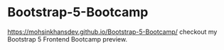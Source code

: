 # Bootstrap-5-Bootcamp

https://mohsinkhansdev.github.io/Bootstrap-5-Bootcamp/ checkout my Bootstrap 5 Frontend Bootcamp preview.
